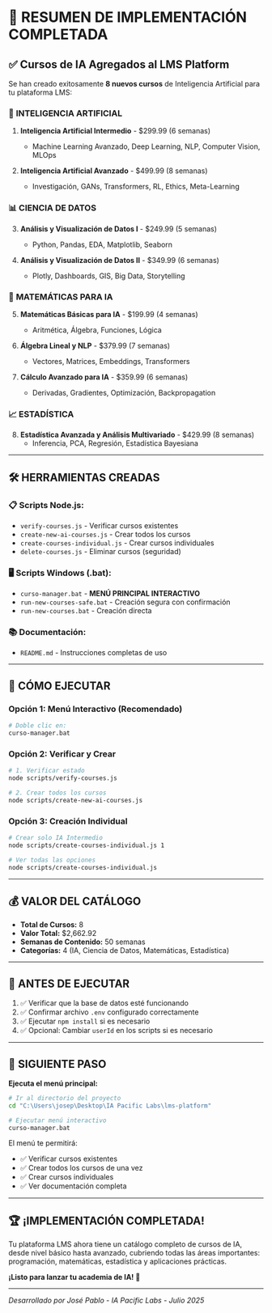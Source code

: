 # 🎉 RESUMEN DE IMPLEMENTACIÓN COMPLETADA

## ✅ Cursos de IA Agregados al LMS Platform

Se han creado exitosamente **8 nuevos cursos** de Inteligencia Artificial para tu plataforma LMS:

### 🤖 **INTELIGENCIA ARTIFICIAL**
1. **Inteligencia Artificial Intermedio** - $299.99 (6 semanas)
   - Machine Learning Avanzado, Deep Learning, NLP, Computer Vision, MLOps
   
2. **Inteligencia Artificial Avanzado** - $499.99 (8 semanas)
   - Investigación, GANs, Transformers, RL, Ethics, Meta-Learning

### 📊 **CIENCIA DE DATOS**
3. **Análisis y Visualización de Datos I** - $249.99 (5 semanas)
   - Python, Pandas, EDA, Matplotlib, Seaborn
   
4. **Análisis y Visualización de Datos II** - $349.99 (6 semanas)
   - Plotly, Dashboards, GIS, Big Data, Storytelling

### 🔢 **MATEMÁTICAS PARA IA**
5. **Matemáticas Básicas para IA** - $199.99 (4 semanas)
   - Aritmética, Álgebra, Funciones, Lógica
   
6. **Álgebra Lineal y NLP** - $379.99 (7 semanas)
   - Vectores, Matrices, Embeddings, Transformers
   
7. **Cálculo Avanzado para IA** - $359.99 (6 semanas)
   - Derivadas, Gradientes, Optimización, Backpropagation

### 📈 **ESTADÍSTICA**
8. **Estadística Avanzada y Análisis Multivariado** - $429.99 (8 semanas)
   - Inferencia, PCA, Regresión, Estadística Bayesiana

---

## 🛠️ **HERRAMIENTAS CREADAS**

### 📋 **Scripts Node.js:**
- `verify-courses.js` - Verificar cursos existentes
- `create-new-ai-courses.js` - Crear todos los cursos
- `create-courses-individual.js` - Crear cursos individuales
- `delete-courses.js` - Eliminar cursos (seguridad)

### 🖥️ **Scripts Windows (.bat):**
- `curso-manager.bat` - **MENÚ PRINCIPAL INTERACTIVO**
- `run-new-courses-safe.bat` - Creación segura con confirmación
- `run-new-courses.bat` - Creación directa

### 📚 **Documentación:**
- `README.md` - Instrucciones completas de uso

---

## 🚀 **CÓMO EJECUTAR**

### **Opción 1: Menú Interactivo (Recomendado)**
```bash
# Doble clic en:
curso-manager.bat
```

### **Opción 2: Verificar y Crear**
```bash
# 1. Verificar estado
node scripts/verify-courses.js

# 2. Crear todos los cursos
node scripts/create-new-ai-courses.js
```

### **Opción 3: Creación Individual**
```bash
# Crear solo IA Intermedio
node scripts/create-courses-individual.js 1

# Ver todas las opciones
node scripts/create-courses-individual.js
```

---

## 💰 **VALOR DEL CATÁLOGO**

- **Total de Cursos:** 8
- **Valor Total:** $2,662.92
- **Semanas de Contenido:** 50 semanas
- **Categorías:** 4 (IA, Ciencia de Datos, Matemáticas, Estadística)

---

## 🔧 **ANTES DE EJECUTAR**

1. ✅ Verificar que la base de datos esté funcionando
2. ✅ Confirmar archivo `.env` configurado correctamente
3. ✅ Ejecutar `npm install` si es necesario
4. ✅ Opcional: Cambiar `userId` en los scripts si es necesario

---

## 🎯 **SIGUIENTE PASO**

**Ejecuta el menú principal:**
```bash
# Ir al directorio del proyecto
cd "C:\Users\josep\Desktop\IA Pacific Labs\lms-platform"

# Ejecutar menú interactivo
curso-manager.bat
```

El menú te permitirá:
- ✅ Verificar cursos existentes
- ✅ Crear todos los cursos de una vez
- ✅ Crear cursos individuales
- ✅ Ver documentación completa

---

## 🏆 **¡IMPLEMENTACIÓN COMPLETADA!**

Tu plataforma LMS ahora tiene un catálogo completo de cursos de IA, desde nivel básico hasta avanzado, cubriendo todas las áreas importantes: programación, matemáticas, estadística y aplicaciones prácticas.

**¡Listo para lanzar tu academia de IA! 🚀**

---
*Desarrollado por José Pablo - IA Pacific Labs - Julio 2025*